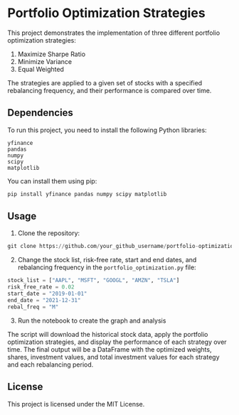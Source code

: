 # Portfolio Optimization Strategies
This project demonstrates the implementation of three different portfolio optimization strategies:

1. Maximize Sharpe Ratio
2. Minimize Variance
3. Equal Weighted

The strategies are applied to a given set of stocks with a specified rebalancing frequency, and their performance is compared over time.

## Dependencies
To run this project, you need to install the following Python libraries:
```
yfinance
pandas
numpy
scipy
matplotlib
```
You can install them using pip:
```python
pip install yfinance pandas numpy scipy matplotlib
```
## Usage
1. Clone the repository:
```python
git clone https://github.com/your_github_username/portfolio-optimization.git
```
2. Change the stock list, risk-free rate, start and end dates, and rebalancing frequency in the `portfolio_optimization.py` file:
```python
stock_list = ["AAPL", "MSFT", "GOOGL", "AMZN", "TSLA"]
risk_free_rate = 0.02
start_date = "2019-01-01"
end_date = "2021-12-31"
rebal_freq = "M"
```
3. Run the notebook to create the graph and analysis

The script will download the historical stock data, apply the portfolio optimization strategies, and display the performance of each strategy over time. The final output will be a DataFrame with the optimized weights, shares, investment values, and total investment values for each strategy and each rebalancing period.

## License
This project is licensed under the MIT License.
